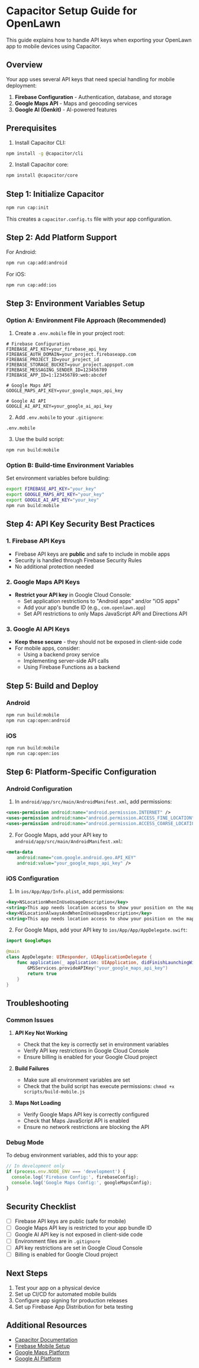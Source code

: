 # Capacitor Setup Guide for OpenLawn

This guide explains how to handle API keys when exporting your OpenLawn app to mobile devices using Capacitor.

## Overview

Your app uses several API keys that need special handling for mobile deployment:

1. **Firebase Configuration** - Authentication, database, and storage
2. **Google Maps API** - Maps and geocoding services  
3. **Google AI (Genkit)** - AI-powered features

## Prerequisites

1. Install Capacitor CLI:
```bash
npm install -g @capacitor/cli
```

2. Install Capacitor core:
```bash
npm install @capacitor/core
```

## Step 1: Initialize Capacitor

```bash
npm run cap:init
```

This creates a `capacitor.config.ts` file with your app configuration.

## Step 2: Add Platform Support

For Android:
```bash
npm run cap:add:android
```

For iOS:
```bash
npm run cap:add:ios
```

## Step 3: Environment Variables Setup

### Option A: Environment File Approach (Recommended)

1. Create a `.env.mobile` file in your project root:
```env
# Firebase Configuration
FIREBASE_API_KEY=your_firebase_api_key
FIREBASE_AUTH_DOMAIN=your_project.firebaseapp.com
FIREBASE_PROJECT_ID=your_project_id
FIREBASE_STORAGE_BUCKET=your_project.appspot.com
FIREBASE_MESSAGING_SENDER_ID=123456789
FIREBASE_APP_ID=1:123456789:web:abcdef

# Google Maps API
GOOGLE_MAPS_API_KEY=your_google_maps_api_key

# Google AI API
GOOGLE_AI_API_KEY=your_google_ai_api_key
```

2. Add `.env.mobile` to your `.gitignore`:
```gitignore
.env.mobile
```

3. Use the build script:
```bash
npm run build:mobile
```

### Option B: Build-time Environment Variables

Set environment variables before building:

```bash
export FIREBASE_API_KEY="your_key"
export GOOGLE_MAPS_API_KEY="your_key"
export GOOGLE_AI_API_KEY="your_key"
npm run build:mobile
```

## Step 4: API Key Security Best Practices

### 1. Firebase API Keys
- Firebase API keys are **public** and safe to include in mobile apps
- Security is handled through Firebase Security Rules
- No additional protection needed

### 2. Google Maps API Keys
- **Restrict your API key** in Google Cloud Console:
  - Set application restrictions to "Android apps" and/or "iOS apps"
  - Add your app's bundle ID (e.g., `com.openlawn.app`)
  - Set API restrictions to only Maps JavaScript API and Directions API

### 3. Google AI API Keys
- **Keep these secure** - they should not be exposed in client-side code
- For mobile apps, consider:
  - Using a backend proxy service
  - Implementing server-side API calls
  - Using Firebase Functions as a backend

## Step 5: Build and Deploy

### Android
```bash
npm run build:mobile
npm run cap:open:android
```

### iOS
```bash
npm run build:mobile
npm run cap:open:ios
```

## Step 6: Platform-Specific Configuration

### Android Configuration

1. In `android/app/src/main/AndroidManifest.xml`, add permissions:
```xml
<uses-permission android:name="android.permission.INTERNET" />
<uses-permission android:name="android.permission.ACCESS_FINE_LOCATION" />
<uses-permission android:name="android.permission.ACCESS_COARSE_LOCATION" />
```

2. For Google Maps, add your API key to `android/app/src/main/AndroidManifest.xml`:
```xml
<meta-data
    android:name="com.google.android.geo.API_KEY"
    android:value="your_google_maps_api_key" />
```

### iOS Configuration

1. In `ios/App/App/Info.plist`, add permissions:
```xml
<key>NSLocationWhenInUseUsageDescription</key>
<string>This app needs location access to show your position on the map.</string>
<key>NSLocationAlwaysAndWhenInUseUsageDescription</key>
<string>This app needs location access to show your position on the map.</string>
```

2. For Google Maps, add your API key to `ios/App/App/AppDelegate.swift`:
```swift
import GoogleMaps

@main
class AppDelegate: UIResponder, UIApplicationDelegate {
    func application(_ application: UIApplication, didFinishLaunchingWithOptions launchOptions: [UIApplication.LaunchOptionsKey: Any]?) -> Bool {
        GMSServices.provideAPIKey("your_google_maps_api_key")
        return true
    }
}
```

## Troubleshooting

### Common Issues

1. **API Key Not Working**
   - Check that the key is correctly set in environment variables
   - Verify API key restrictions in Google Cloud Console
   - Ensure billing is enabled for your Google Cloud project

2. **Build Failures**
   - Make sure all environment variables are set
   - Check that the build script has execute permissions: `chmod +x scripts/build-mobile.js`

3. **Maps Not Loading**
   - Verify Google Maps API key is correctly configured
   - Check that Maps JavaScript API is enabled
   - Ensure no network restrictions are blocking the API

### Debug Mode

To debug environment variables, add this to your app:

```typescript
// In development only
if (process.env.NODE_ENV === 'development') {
  console.log('Firebase Config:', firebaseConfig);
  console.log('Google Maps Config:', googleMapsConfig);
}
```

## Security Checklist

- [ ] Firebase API keys are public (safe for mobile)
- [ ] Google Maps API key is restricted to your app bundle ID
- [ ] Google AI API key is not exposed in client-side code
- [ ] Environment files are in `.gitignore`
- [ ] API key restrictions are set in Google Cloud Console
- [ ] Billing is enabled for Google Cloud project

## Next Steps

1. Test your app on a physical device
2. Set up CI/CD for automated mobile builds
3. Configure app signing for production releases
4. Set up Firebase App Distribution for beta testing

## Additional Resources

- [Capacitor Documentation](https://capacitorjs.com/docs)
- [Firebase Mobile Setup](https://firebase.google.com/docs/flutter/setup)
- [Google Maps Platform](https://developers.google.com/maps/documentation/javascript/overview)
- [Google AI Platform](https://ai.google.dev/) 
